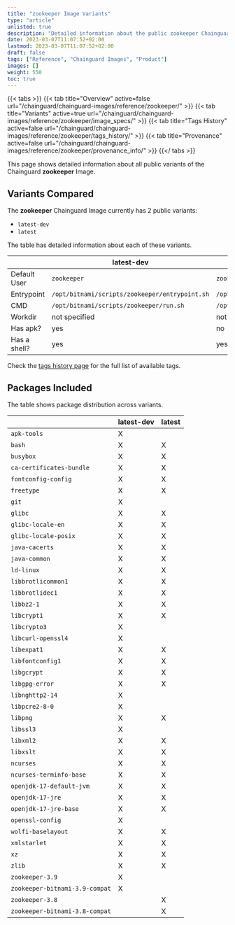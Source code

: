 ```yaml
---
title: "zookeeper Image Variants"
type: "article"
unlisted: true
description: "Detailed information about the public zookeeper Chainguard Image variants"
date: 2023-03-07T11:07:52+02:00
lastmod: 2023-03-07T11:07:52+02:00
draft: false
tags: ["Reference", "Chainguard Images", "Product"]
images: []
weight: 550
toc: true
---
```


{{< tabs >}}
{{< tab title="Overview" active=false url="/chainguard/chainguard-images/reference/zookeeper/" >}}
{{< tab title="Variants" active=true url="/chainguard/chainguard-images/reference/zookeeper/image_specs/" >}}
{{< tab title="Tags History" active=false url="/chainguard/chainguard-images/reference/zookeeper/tags_history/" >}}
{{< tab title="Provenance" active=false url="/chainguard/chainguard-images/reference/zookeeper/provenance_info/" >}}
{{</ tabs >}}

This page shows detailed information about all public variants of the Chainguard **zookeeper** Image.

## Variants Compared
The **zookeeper** Chainguard Image currently has 2 public variants: 

- `latest-dev`
- `latest`

The table has detailed information about each of these variants.

|              | latest-dev                                     | latest                                         |
|--------------|------------------------------------------------|------------------------------------------------|
| Default User | `zookeeper`                                    | `zookeeper`                                    |
| Entrypoint   | `/opt/bitnami/scripts/zookeeper/entrypoint.sh` | `/opt/bitnami/scripts/zookeeper/entrypoint.sh` |
| CMD          | `/opt/bitnami/scripts/zookeeper/run.sh`        | `/opt/bitnami/scripts/zookeeper/run.sh`        |
| Workdir      | not specified                                  | not specified                                  |
| Has apk?     | yes                                            | no                                             |
| Has a shell? | yes                                            | yes                                            |

Check the [tags history page](/chainguard/chainguard-images/reference/zookeeper/tags_history/) for the full list of available tags.

## Packages Included
The table shows package distribution across variants.

|                                | latest-dev | latest |
|--------------------------------|------------|--------|
| `apk-tools`                    | X          |        |
| `bash`                         | X          | X      |
| `busybox`                      | X          | X      |
| `ca-certificates-bundle`       | X          | X      |
| `fontconfig-config`            | X          | X      |
| `freetype`                     | X          | X      |
| `git`                          | X          |        |
| `glibc`                        | X          | X      |
| `glibc-locale-en`              | X          | X      |
| `glibc-locale-posix`           | X          | X      |
| `java-cacerts`                 | X          | X      |
| `java-common`                  | X          | X      |
| `ld-linux`                     | X          | X      |
| `libbrotlicommon1`             | X          | X      |
| `libbrotlidec1`                | X          | X      |
| `libbz2-1`                     | X          | X      |
| `libcrypt1`                    | X          | X      |
| `libcrypto3`                   | X          |        |
| `libcurl-openssl4`             | X          |        |
| `libexpat1`                    | X          | X      |
| `libfontconfig1`               | X          | X      |
| `libgcrypt`                    | X          | X      |
| `libgpg-error`                 | X          | X      |
| `libnghttp2-14`                | X          |        |
| `libpcre2-8-0`                 | X          |        |
| `libpng`                       | X          | X      |
| `libssl3`                      | X          |        |
| `libxml2`                      | X          | X      |
| `libxslt`                      | X          | X      |
| `ncurses`                      | X          | X      |
| `ncurses-terminfo-base`        | X          | X      |
| `openjdk-17-default-jvm`       | X          | X      |
| `openjdk-17-jre`               | X          | X      |
| `openjdk-17-jre-base`          | X          | X      |
| `openssl-config`               | X          |        |
| `wolfi-baselayout`             | X          | X      |
| `xmlstarlet`                   | X          | X      |
| `xz`                           | X          | X      |
| `zlib`                         | X          | X      |
| `zookeeper-3.9`                | X          |        |
| `zookeeper-bitnami-3.9-compat` | X          |        |
| `zookeeper-3.8`                |            | X      |
| `zookeeper-bitnami-3.8-compat` |            | X      |

